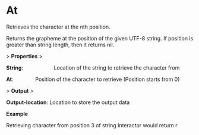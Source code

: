 # At

Retrieves the character at the nth position.

Returns the grapheme at the position of the given UTF-8 string. If position is greater than string length, then it returns nil.

&gt; **Properties**
&gt; 

**String**:                     Location of the string to retrieve the character from

**At**:                            Position of the character to retrieve (Position starts from 0)

&gt; **Output**
&gt; 

**Output-location**: Location to store the output data

**Example**

Retrieving character from position 3 of string Interactor would return r